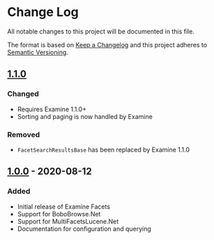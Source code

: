 # Change Log

All notable changes to this project will be documented in this file.

The format is based on [Keep a Changelog](https://keepachangelog.com/) and this project adheres to [Semantic Versioning](https://semver.org/).

## [1.1.0]
### Changed
* Requires Examine 1.1.0+
* Sorting and paging is now handled by Examine

### Removed
* `FacetSearchResultsBase` has been replaced by Examine 1.1.0

## [1.0.0] - 2020-08-12
### Added
* Initial release of Examine Facets
* Support for BoboBrowse.Net
* Support for MultiFacetsLucene.Net
* Documentation for configuration and querying

[Unreleased]: https://github.com/callumbwhyte/examine-facets/compare/release-1.1.0...HEAD
[1.1.0]: https://github.com/callumbwhyte/examine-facets/tree/release-1.1.0
[1.0.0]: https://github.com/callumbwhyte/examine-facets/tree/release-1.0.0